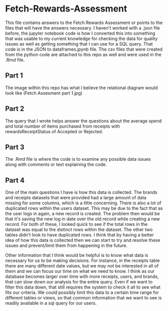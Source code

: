 # Fetch-Rewards-Assessment

This file contains answers to the Fetch Rewards Assessment or points to the files that will have the answers necessary. I haven't worked with a .json file before, the jupyter notebook code is how I converted this into something that was usable to my current knowledge for checking the data for quality issues as well as getting something that I can use for a SQL query. That code is in the JSON to dataframes.jpynb file. The csv files that were created from the python code are attached to this repo as well and were used in the .Rmd file. 

## Part 1
The image within this repo has what I believe the relational diagram would look like (Fetch Assesment part 1.jpg)

## Part 2
The query that I wrote helps answer the questions about the average spend and total number of items purchased from receipts with rewardsReceiptStatus of Accepted or Rejected.

## Part 3
The .Rmd file is where the code is to examine any possible data issues along with comments or text explaining the code. 

## Part 4

One of the main questions I have is how this data is collected. The brands and receipts datasets that were provided had a large amount of data missing for some columns, which is a little concerning. There is also a lot of duplicated rows within the users dataset. This may be due to the fact that as the user logs in again, a new record is created. The problem then would be that it's saving the new log in date over the old record while creating a new record. For both of these, I looked quick to see if the total rows in the dataset was equal to the distinct rows within the dataset. The other two tables didn't look to have duplicated rows. I think that by having a better idea of how this data is collected then we can start to try and resolve these issues and prevent/limit them from happening in the future.

Other information that I think would be helpful is to know what data is necessary for us to be making decisions. For instance, in the receipts table there are many different date values, but we may not be interested in all of them and we can focus our time on what we need to know. I think as our database becomes larger over time with more receipts, users, and brands, that can slow down our analysis for the entire query. Even if we want to filter this data down, that still requires the system to check it all to see what fits our criteria. We could possibly limit this data to a certain time range for different tables or views, so that common information that we want to see is readily available in a sql query for our users. 
